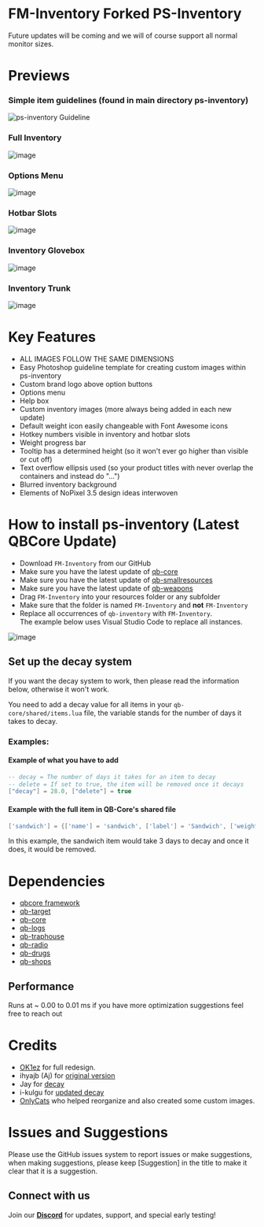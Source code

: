 # FM-Inventory Forked PS-Inventory

Future updates will be coming and we will of course support all normal monitor sizes.

# Previews

### Simple item guidelines (found in main directory ps-inventory)

![ps-inventory Guideline](https://user-images.githubusercontent.com/91661118/146315681-c67f542d-e2bc-43ca-9957-7f1971b84268.png)

### Full Inventory

![image](https://media.discordapp.net/attachments/1147654379311202346/1176956714214490254/image.png?)

### Options Menu

![image](https://media.discordapp.net/attachments/1147654379311202346/1176958470075981955/image.png?)

### Hotbar Slots

![image](https://media.discordapp.net/attachments/1147654379311202346/1176958951254921427/image.png?)

### Inventory Glovebox

![image](https://media.discordapp.net/attachments/1147654379311202346/1176959229656047626/image.png?)

### Inventory Trunk

![image](https://media.discordapp.net/attachments/1147654379311202346/1176959538226811002/image.png?)

# Key Features

* ALL IMAGES FOLLOW THE SAME DIMENSIONS
* Easy Photoshop guideline template for creating custom images within ps-inventory
* Custom brand logo above option buttons
* Options menu
* Help box 
* Custom inventory images (more always being added in each new update)
* Default weight icon easily changeable with Font Awesome icons
* Hotkey numbers visible in inventory and hotbar slots
* Weight progress bar
* Tooltip has a determined height (so it won't ever go higher than visible or cut off)
* Text overflow ellipsis used (so your product titles with never overlap the containers and instead do "...")
* Blurred inventory background
* Elements of NoPixel 3.5 design ideas interwoven

# How to install ps-inventory (Latest QBCore Update)

* Download `FM-Inventory` from our GitHub
* Make sure you have the latest update of [qb-core](https://github.com/qbcore-framework/qb-core)
* Make sure you have the latest update of [qb-smallresources](https://github.com/qbcore-framework/qb-smallresources)
* Make sure you have the latest update of [qb-weapons](https://github.com/qbcore-framework/qb-weapons)
* Drag `FM-Inventory` into your resources folder or any subfolder
* Make sure that the folder is named `FM-Inventory` and **not** `FM-Inventory`
* Replace all occurrences of `qb-inventory` with `FM-Inventory`.<br>The example below uses Visual Studio Code to replace all instances.

![image](https://media.discordapp.net/attachments/1147654379311202346/1176960109360971807/image.png?)

## Set up the decay system

If you want the decay system to work, then please read the information below, otherwise it won't work.

You need to add a decay value for all items in your `qb-core/shared/items.lua` file, the variable stands for the number of days it takes to decay.

### Examples:

#### Example of what you have to add

```lua
-- decay = The number of days it takes for an item to decay
-- delete = If set to true, the item will be removed once it decays
["decay"] = 28.0, ["delete"] = true
```

#### Example with the full item in QB-Core's shared file

```lua
['sandwich'] = {['name'] = 'sandwich', ['label'] = 'Sandwich', ['weight'] = 200, ['type'] = 'item', ['image'] = 'sandwich.png', ['unique'] = false, ['useable'] = true, ['shouldClose'] = true,	['combinable'] = nil, ['description'] = 'Nice bread for your stomach', ["decay"] = 3.0, ["delete"] = true},
```

In this example, the sandwich item would take 3 days to decay and once it does, it would be removed.

# Dependencies

* [qbcore framework](https://github.com/qbcore-framework)
* [qb-target](https://github.com/BerkieBb/qb-target)
* [qb-core](https://github.com/qbcore-framework/qb-core)
* [qb-logs](https://github.com/qbcore-framework/qb-logs)
* [qb-traphouse](https://github.com/qbcore-framework/qb-traphouse)
* [qb-radio](https://github.com/qbcore-framework/qb-radio)
* [qb-drugs](https://github.com/qbcore-framework/qb-drugs)
* [qb-shops](https://github.com/qbcore-framework/qb-shops)

## Performance

Runs at ~ 0.00 to 0.01 ms if you have more optimization suggestions feel free to reach out

# Credits

* [OK1ez](https://github.com/OK1ez) for full redesign. 
* ihyajb (Aj) for [original version](https://github.com/ihyajb/aj-inventory)
* Jay for [decay](https://github.com/tnj-development/inventory)
* i-kulgu for [updated decay](https://github.com/i-kulgu/qb-inventory-decay)
* [OnlyCats](https://github.com/onlycats) who helped reorganize and also created some custom images.

# Issues and Suggestions

Please use the GitHub issues system to report issues or make suggestions, when making suggestions, please keep [Suggestion] in the title to make it clear that it is a suggestion.

## Connect with us

Join our [**Discord**](https://discord.gg/EW5E8qcG9F) for updates, support, and special early testing!

